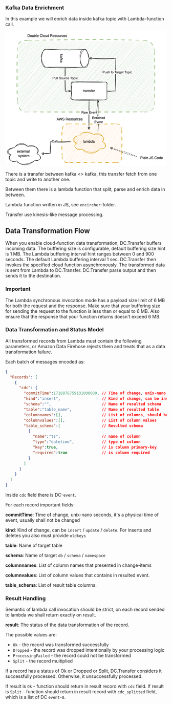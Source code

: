 ### Kafka Data Enrichment

In this example we will enrich data inside kafka topic with Lambda-function call.

![architectures.png](./assets/architectures.png)

There is a transfer between kafka <> kafka, this transfer fetch from one topic and write to another one.

Between them there is a lambda function that split, parse and enrich data in between.

Lambda function written in JS, see `encircher`-folder.

Transfer use kinesis-like message processing.

## Data Transformation Flow

When you enable cloud-function data transformation, DC.Transfer buffers incoming data. The buffering size is configurable, default buffering size hint is 1 MB. The Lambda buffering interval hint ranges between 0 and 900 seconds. The default Lambda buffering interval 1 sec. 
DC.Transfer then invokes the specified cloud function asynchronously. The transformed data is sent from Lambda to DC.Transfer. DC.Transfer parse output and then sends it to the destination.

### Important
The Lambda synchronous invocation mode has a payload size limit of 6 MB for both the request and the response. Make sure that your buffering size for sending the request to the function is less than or equal to 6 MB. Also ensure that the response that your function returns doesn't exceed 6 MB.

### Data Transformation and Status Model

All transformed records from Lambda must contain the following parameters, or Amazon Data Firehose rejects them and treats that as a data transformation failure.

Each batch of messages encoded as:

```json
{
  "Records": [
    {
      "cdc": {
        "commitTime":1718876759101000000, // Time of change, unix-nano seconds
        "kind":"insert",                  // Kind of change, can be insert / update / delete
        "schema":"",                      // Name of resulted schema
        "table":"table_name",             // Name of resulted table
        "columnnames":[],                 // List of columns, should be in same order as columnvalues
        "columnvalues":[],                // List of column values
        "table_schema":[                  // Resulted schema
          {
            "name":"ts",                  // name of column
            "type":"datetime",            // type of column
            "key":true,                   // is column primary-key
            "required":true               // is column required
          }
        ]
      }
    }
  ]
}
```

Inside `cdc` field there is DC-`event`.

For each record important fields:

**commitTime**:  Time of change, unix-nano seconds, it's a physical time of event, usually shall not be changed

**kind**:  Kind of change, can be `insert` / `update` / `delete`. For inserts and deletes you also must provide `oldkeys`

**table**: Name of target table

**schema**: Name of target `db` / `schema` / `namespace`

**columnnames**: List of column names that presented in change-items

**columnvalues**: List of column values that contains in resulted event.

**table_schema**: List of result table columns. 


### Result Handling

Semantic of lambda call invocation should be strict, on each record sended to lambda we shall return exactly on result. 


**result**:
The status of the data transformation of the record. 

The possible values are: 
- `Ok` - the record was transformed successfully
- `Dropped` - the record was dropped intentionally by your processing logic
- `ProcessingFailed` - the record could not be transformed 
- `Split` - the record multiplied

If a record has a status of Ok or Dropped or Split, DC.Transfer considers it successfully processed. 
Otherwise, it unsuccessfully processed.

If result is `Ok` - function should return in result record with `cdc` field.
If result is `Split` - function should return in result record with `cdc_splitted` field, which is a list of DC `event`-s.
